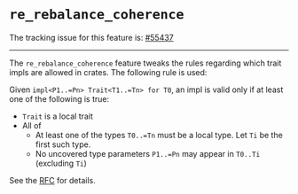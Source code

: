 # `re_rebalance_coherence`

The tracking issue for this feature is: [#55437]

[#55437]: https://github.com/rust-lang/rust/issues/55437

------------------------

The `re_rebalance_coherence` feature tweaks the rules regarding which trait
impls are allowed in crates.
The following rule is used:

Given `impl<P1..=Pn> Trait<T1..=Tn> for T0`, an impl is valid only if at
least one of the following is true:
- `Trait` is a local trait
- All of
  - At least one of the types `T0..=Tn` must be a local type. Let `Ti` be the
    first such type.
  - No uncovered type parameters `P1..=Pn` may appear in `T0..Ti` (excluding
    `Ti`)


See the [RFC](https://github.com/rust-lang/rfcs/blob/master/text/2451-re-rebalancing-coherence.md) for details.
